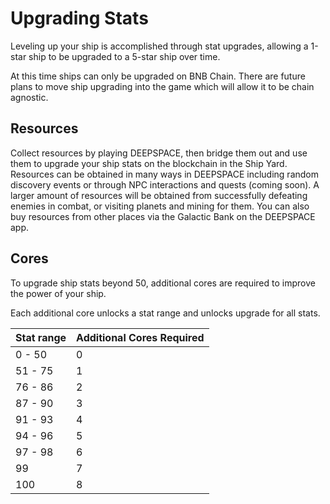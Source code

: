 # Upgrading Stats

Leveling up your ship is accomplished through stat upgrades, allowing a 1-star ship to be upgraded to a 5-star ship over time.

At this time ships can only be upgraded on BNB Chain. There are future plans to move ship upgrading into the game which will allow it to be chain agnostic.

## Resources

Collect resources by playing DEEPSPACE, then bridge them out and use them to upgrade your ship stats on the blockchain in the Ship Yard. Resources can be obtained in many ways in DEEPSPACE including random discovery events or through NPC interactions and quests (coming soon). A larger amount of resources will be obtained from successfully defeating enemies in combat, or visiting planets and mining for them. You can also buy resources from other places via the Galactic Bank on the DEEPSPACE app.

## Cores

To upgrade ship stats beyond 50, additional cores are required to improve the power of your ship.

Each additional core unlocks a stat range and unlocks upgrade for all stats.

|Stat range|Additional Cores Required|
|----------|-------------------------|
|0 - 50|0|
|51 - 75|1|
|76 - 86|2|
|87 - 90|3|
|91 - 93|4|
|94 - 96|5|
|97 - 98|6|
|99|7|
|100|8|
